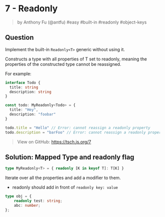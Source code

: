 # 7 - Readonly
> by Anthony Fu (@antfu) #easy #built-in #readonly #object-keys

## Question

Implement the built-in `Readonly<T>` generic without using it.

Constructs a type with all properties of T set to readonly, meaning the properties of the constructed type cannot be reassigned.

For example:

```ts
interface Todo {
  title: string
  description: string
}

const todo: MyReadonly<Todo> = {
  title: "Hey",
  description: "foobar"
}

todo.title = "Hello" // Error: cannot reassign a readonly property
todo.description = "barFoo" // Error: cannot reassign a readonly property
```

> View on GitHub: https://tsch.js.org/7

## Solution: Mapped Type and readonly flag

```ts
type MyReadonly<T> = { readonly [K in keyof T]: T[K] }
```

Iterate over all the properties and add a modifier to them.
- readonly should add in front of `readonly key: value` 
```ts
type obj = {
    readonly test: string;
    abc: number;
};
```

